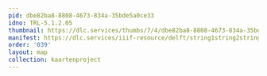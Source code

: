 ```yaml
---
pid: dbe82ba8-8808-4673-834a-35bde5a0ce33
idno: TRL-5.1.2.05
thumbnail: https://dlc.services/thumbs/7/4/dbe82ba8-8808-4673-834a-35bde5a0ce33/full/400,339/0/default.jpg
manifest: https://dlc.services/iiif-resource/delft/string1string2string3/kaartenproject-2007/TRL-5.1.2.05
order: '039'
layout: map
collection: kaartenproject
---
```

